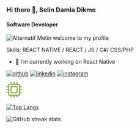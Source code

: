 ### Hi there 👋, Selin Damla Dikme
#### Software Developer

<img src="‪sw.webp" width="300" height="300" alt="Alternatif Metin">
welcome to my profile

Skills: REACT NATİVE / REACT / JS / C#/ CSS/PHP

- 🔭 I’m currently working on React  Native 


[<img src='https://cdn.jsdelivr.net/npm/simple-icons@3.0.1/icons/github.svg' alt='github' height='40'>](https://github.com/Damlayadamlaya)  [<img src='https://cdn.jsdelivr.net/npm/simple-icons@3.0.1/icons/linkedin.svg' alt='linkedin' height='40'>](https://www.linkedin.com/in/Selin-Damla-Dikme/)  [<img src='https://cdn.jsdelivr.net/npm/simple-icons@3.0.1/icons/instagram.svg' alt='instagram' height='40'>](https://www.instagram.com/selinndamla_/)  

<a href='https://docs.github.com/en/developers'><img src='https://raw.githubusercontent.com/acervenky/animated-github-badges/master/assets/devbadge.gif' width='40' height='40'></a> 

[![Top Langs](https://github-readme-stats.vercel.app/api/top-langs/?username=Damlayadamlaya)](https://github.com/anuraghazra/github-readme-stats)

![GitHub streak stats](https://streak-stats.demolab.com/?user=Damlayadamlaya)  


